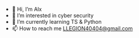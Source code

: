 - 👋 Hi, I’m Alx
- 👀 I’m interested in cyber security
- 🌱 I’m currently learning TS & Python
- 📫 How to reach me LLEGION40404@gmail.com
